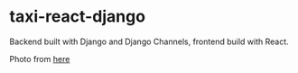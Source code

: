 # taxi-react-django

Backend built with Django and Django Channels, frontend build with React.

Photo from [here](https://randomuser.me/photos)
